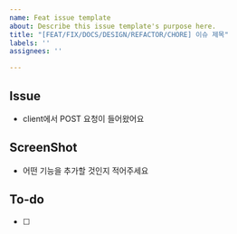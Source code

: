 ```yaml
---
name: Feat issue template
about: Describe this issue template's purpose here.
title: "[FEAT/FIX/DOCS/DESIGN/REFACTOR/CHORE] 이슈 제목"
labels: ''
assignees: ''

---
```


## Issue

- client에서 POST 요청이 들어왔어요

## ScreenShot

- 어떤 기능을 추가할 것인지 적어주세요

## To-do
- [ ]
